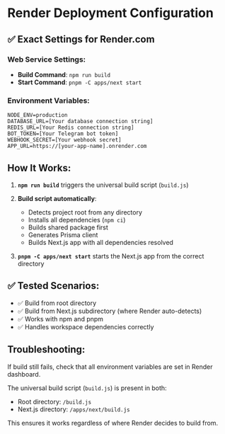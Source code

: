 # Render Deployment Configuration

## ✅ Exact Settings for Render.com

### Web Service Settings:
- **Build Command**: `npm run build`
- **Start Command**: `pnpm -C apps/next start`

### Environment Variables:
```
NODE_ENV=production
DATABASE_URL=[Your database connection string]
REDIS_URL=[Your Redis connection string]
BOT_TOKEN=[Your Telegram bot token]
WEBHOOK_SECRET=[Your webhook secret]
APP_URL=https://[your-app-name].onrender.com
```

## How It Works:

1. **`npm run build`** triggers the universal build script (`build.js`)
2. **Build script automatically**:
   - Detects project root from any directory
   - Installs all dependencies (`npm ci`)
   - Builds shared package first
   - Generates Prisma client
   - Builds Next.js app with all dependencies resolved

3. **`pnpm -C apps/next start`** starts the Next.js app from the correct directory

## ✅ Tested Scenarios:
- ✅ Build from root directory
- ✅ Build from Next.js subdirectory (where Render auto-detects)
- ✅ Works with npm and pnpm
- ✅ Handles workspace dependencies correctly

## Troubleshooting:
If build still fails, check that all environment variables are set in Render dashboard.

The universal build script (`build.js`) is present in both:
- Root directory: `/build.js`
- Next.js directory: `/apps/next/build.js`

This ensures it works regardless of where Render decides to build from.